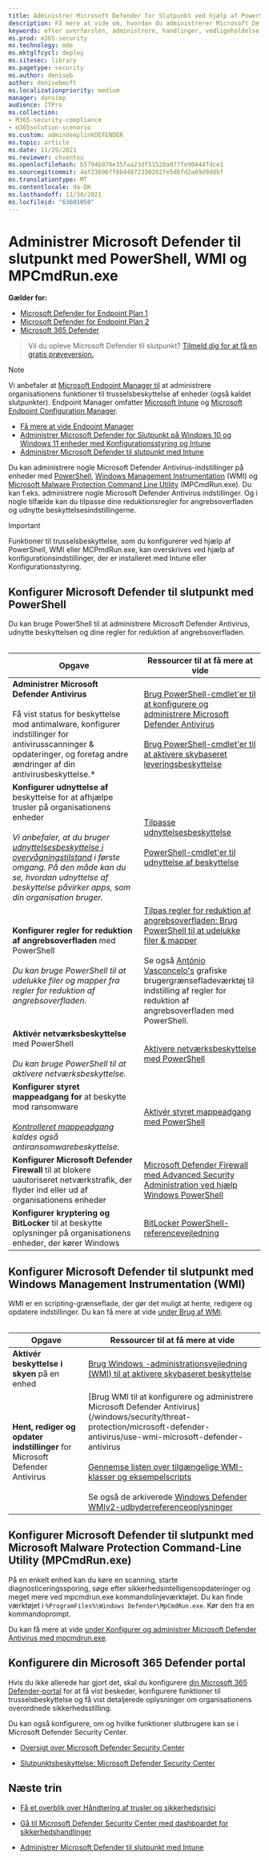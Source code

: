 ```yaml
---
title: Administrer Microsoft Defender for Slutpunkt ved hjælp af PowerShell, WMI og MPCmdRun.exe
description: Få mere at vide om, hvordan du administrerer Microsoft Defender til slutpunkt med PowerShell, WMI og MPCmdRun.exe
keywords: efter overførslen, administrere, handlinger, vedligeholdelse, udnyttelse, PowerShell, WMI, MPCmdRun.exe, Microsoft Defender til slutpunkt, edr
ms.prod: m365-security
ms.technology: mde
ms.mktglfcycl: deploy
ms.sitesec: library
ms.pagetype: security
ms.author: deniseb
author: denisebmsft
ms.localizationpriority: medium
manager: dansimp
audience: ITPro
ms.collection:
- M365-security-compliance
- m365solution-scenario
ms.custom: admindeeplinkDEFENDER
ms.topic: article
ms.date: 11/29/2021
ms.reviewer: chventou
ms.openlocfilehash: b5794b978e35faa23df51528a077fe90444fdce1
ms.sourcegitcommit: 4af23696ff8b44872330202fe5dbfd2a69d9ddbf
ms.translationtype: MT
ms.contentlocale: da-DK
ms.lasthandoff: 11/30/2021
ms.locfileid: "63601050"
---
```

# <a name="manage-microsoft-defender-for-endpoint-with-powershell-wmi-and-mpcmdrunexe"></a>Administrer Microsoft Defender til slutpunkt med PowerShell, WMI og MPCmdRun.exe

**Gælder for:**
- [Microsoft Defender for Endpoint Plan 1](https://go.microsoft.com/fwlink/?linkid=2154037)
- [Microsoft Defender for Endpoint Plan 2](https://go.microsoft.com/fwlink/?linkid=2154037)
- [Microsoft 365 Defender](https://go.microsoft.com/fwlink/?linkid=2118804)

> Vil du opleve Microsoft Defender til slutpunkt? [Tilmeld dig for at få en gratis prøveversion.](https://signup.microsoft.com/create-account/signup?products=7f379fee-c4f9-4278-b0a1-e4c8c2fcdf7e&ru=https://aka.ms/MDEp2OpenTrial?ocid=docs-wdatp-exposedapis-abovefoldlink)

> [!NOTE]
> Vi anbefaler at [Microsoft Endpoint Manager til](/mem) at administrere organisationens funktioner til trusselsbeskyttelse af enheder (også kaldet slutpunkter). Endpoint Manager omfatter [Microsoft Intune](/mem/intune/fundamentals/what-is-intune) og [Microsoft Endpoint Configuration Manager](/mem/configmgr/core/understand/introduction).
>
> - [Få mere at vide Endpoint Manager](/mem/endpoint-manager-overview)
> - [Administrer Microsoft Defender for Slutpunkt på Windows 10 og Windows 11 enheder med Konfigurationsstyring og Intune](manage-mde-post-migration-intune.md)
> - [Administrer Microsoft Defender til slutpunkt med Intune](manage-mde-post-migration-intune.md)

Du kan administrere nogle Microsoft Defender Antivirus-indstillinger på enheder med [PowerShell](#configure-microsoft-defender-for-endpoint-with-powershell), [Windows Management Instrumentation](#configure-microsoft-defender-for-endpoint-with-windows-management-instrumentation-wmi) (WMI) og [Microsoft Malware Protection Command Line Utility](#configure-microsoft-defender-for-endpoint-with-microsoft-malware-protection-command-line-utility-mpcmdrunexe) (MPCmdRun.exe). Du kan f.eks. administrere nogle Microsoft Defender Antivirus indstillinger. Og i nogle tilfælde kan du tilpasse dine reduktionsregler for angrebsoverfladen og udnytte beskyttelsesindstillingerne.

> [!IMPORTANT]
> Funktioner til trusselsbeskyttelse, som du konfigurerer ved hjælp af PowerShell, WMI eller MCPmdRun.exe, kan overskrives ved hjælp af konfigurationsindstillinger, der er installeret med Intune eller Konfigurationsstyring.

## <a name="configure-microsoft-defender-for-endpoint-with-powershell"></a>Konfigurer Microsoft Defender til slutpunkt med PowerShell

Du kan bruge PowerShell til at administrere Microsoft Defender Antivirus, udnytte beskyttelsen og dine regler for reduktion af angrebsoverfladen.<br/><br/>

|Opgave|Ressourcer til at få mere at vide|
|---|---|
|**Administrer Microsoft Defender Antivirus** <br/><br/> Få vist status for beskyttelse mod antimalware, konfigurer indstillinger for antivirusscanninger & opdateringer, og foretag andre ændringer af din antivirusbeskyttelse.*|[Brug PowerShell-cmdlet'er til at konfigurere og administrere Microsoft Defender Antivirus](/windows/security/threat-protection/microsoft-defender-antivirus/use-powershell-cmdlets-microsoft-defender-antivirus) <br/><br/> [Brug PowerShell-cmdlet'er til at aktivere skybaseret leveringsbeskyttelse](/windows/security/threat-protection/microsoft-defender-antivirus/enable-cloud-protection-microsoft-defender-antivirus#use-powershell-cmdlets-to-enable-cloud-delivered-protection)|
|**Konfigurer udnyttelse af** beskyttelse for at afhjælpe trusler på organisationens enheder <br/><br/> *Vi anbefaler, at du bruger [udnyttelsesbeskyttelse i overvågningstilstand](/microsoft-365/security/defender-endpoint/evaluate-exploit-protection#powershell) i første omgang. På den måde kan du se, hvordan udnyttelse af beskyttelse påvirker apps, som din organisation bruger.*|[Tilpasse udnyttelsesbeskyttelse](/microsoft-365/security/defender-endpoint/customize-exploit-protection) <br/><br/> [PowerShell-cmdlet'er til udnyttelse af beskyttelse](/microsoft-365/security/defender-endpoint/customize-exploit-protection#powershell-reference)|
|**Konfigurer regler for reduktion af angrebsoverfladen** med PowerShell <br/><br/> *Du kan bruge PowerShell til at udelukke filer og mapper fra regler for reduktion af angrebsoverfladen.*|[Tilpas regler for reduktion af angrebsoverfladen: Brug PowerShell til at udelukke filer & mapper](/microsoft-365/security/defender-endpoint/customize-attack-surface-reduction#use-powershell-to-exclude-files-and-folders) <br/><br/> Se også [António Vasconcelo's](https://github.com/anvascon/MDATP_PoSh_Scripts/tree/master/ASR%20GUI) grafiske brugergrænsefladeværktøj til indstilling af regler for reduktion af angrebsoverfladen med PowerShell.|
|**Aktivér netværksbeskyttelse** med PowerShell <br/><br/> *Du kan bruge PowerShell til at aktivere netværksbeskyttelse.*|[Aktivere netværksbeskyttelse med PowerShell](/microsoft-365/security/defender-endpoint/enable-network-protection#powershell)|
|**Konfigurer styret mappeadgang for** at beskytte mod ransomware <br/><br/> *[Kontrolleret mappeadgang](/microsoft-365/security/defender-endpoint/controlled-folders) kaldes også antiransomwarebeskyttelse.*|[Aktivér styret mappeadgang med PowerShell](/microsoft-365/security/defender-endpoint/enable-controlled-folders#powershell)|
|**Konfigurer Microsoft Defender Firewall** til at blokere uautoriseret netværkstrafik, der flyder ind eller ud af organisationens enheder|[Microsoft Defender Firewall med Advanced Security Administration ved hjælp Windows PowerShell](/windows/security/threat-protection/windows-firewall/windows-firewall-with-advanced-security-administration-with-windows-powershell)|
|**Konfigurer kryptering og BitLocker** til at beskytte oplysninger på organisationens enheder, der kører Windows|[BitLocker PowerShell-referencevejledning](/powershell/module/bitlocker/)|

## <a name="configure-microsoft-defender-for-endpoint-with-windows-management-instrumentation-wmi"></a>Konfigurer Microsoft Defender til slutpunkt med Windows Management Instrumentation (WMI)

WMI er en scripting-grænseflade, der gør det muligt at hente, redigere og opdatere indstillinger. Du kan få mere at vide [under Brug af WMI](/windows/win32/wmisdk/using-wmi).<br/><br/>

|Opgave|Ressourcer til at få mere at vide|
|---|---|
|**Aktivér beskyttelse i skyen** på en enhed|[Brug Windows -administrationsvejledning (WMI) til at aktivere skybaseret beskyttelse](/windows/security/threat-protection/microsoft-defender-antivirus/enable-cloud-protection-microsoft-defender-antivirus#use-windows-management-instruction-wmi-to-enable-cloud-delivered-protection)|
|**Hent, rediger og opdater indstillinger** for Microsoft Defender Antivirus|[Brug WMI til at konfigurere og administrere Microsoft Defender Antivirus](/windows/security/threat-protection/microsoft-defender-antivirus/use-wmi-microsoft-defender-antivirus <br/><br/> [Gennemse listen over tilgængelige WMI-klasser og eksempelscripts](/previous-versions/windows/desktop/defender/windows-defender-wmiv2-apis-portal) <br/><br/> Se også de arkiverede [Windows Defender WMIv2-udbyderreferenceoplysninger](/previous-versions/windows/desktop/defender/windows-defender-wmiv2-apis-portal?redirectedfrom=MSDN)|

## <a name="configure-microsoft-defender-for-endpoint-with-microsoft-malware-protection-command-line-utility-mpcmdrunexe"></a>Konfigurer Microsoft Defender til slutpunkt med Microsoft Malware Protection Command-Line Utility (MPCmdRun.exe)

På en enkelt enhed kan du køre en scanning, starte diagnosticeringssporing, søge efter sikkerhedsintelligensopdateringer og meget mere ved mpcmdrun.exe kommandolinjeværktøjet. Du kan finde værktøjet i `%ProgramFiles%\Windows Defender\MpCmdRun.exe`. Kør den fra en kommandoprompt.

Du kan få mere at vide [under Konfigurer og administrer Microsoft Defender Antivirus med mpcmdrun.exe](/windows/security/threat-protection/microsoft-defender-antivirus/command-line-arguments-microsoft-defender-antivirus).

## <a name="configure-your-microsoft-365-defender-portal"></a>Konfigurere din Microsoft 365 Defender portal

Hvis du ikke allerede har gjort det, skal du konfigurere <a href="https://go.microsoft.com/fwlink/p/?linkid=2077139" target="_blank">din Microsoft 365 Defender-portal</a> for at få vist beskeder, konfigurere funktioner til trusselsbeskyttelse og få vist detaljerede oplysninger om organisationens overordnede sikkerhedsstilling.

Du kan også konfigurere, om og hvilke funktioner slutbrugere kan se i Microsoft Defender Security Center.

- [Oversigt over Microsoft Defender Security Center](/microsoft-365/security/defender-endpoint/use)

- [Slutpunktsbeskyttelse: Microsoft Defender Security Center](/mem/intune/protect/endpoint-protection-windows-10#microsoft-defender-security-center)

## <a name="next-steps"></a>Næste trin

- [Få et overblik over Håndtering af trusler og sikkerhedsrisici](/microsoft-365/security/defender-endpoint/next-gen-threat-and-vuln-mgt)

- [Gå til Microsoft Defender Security Center med dashboardet for sikkerhedshandlinger](/microsoft-365/security/defender-endpoint/security-operations-dashboard)

- [Administrer Microsoft Defender til slutpunkt med Intune](manage-mde-post-migration-intune.md)
